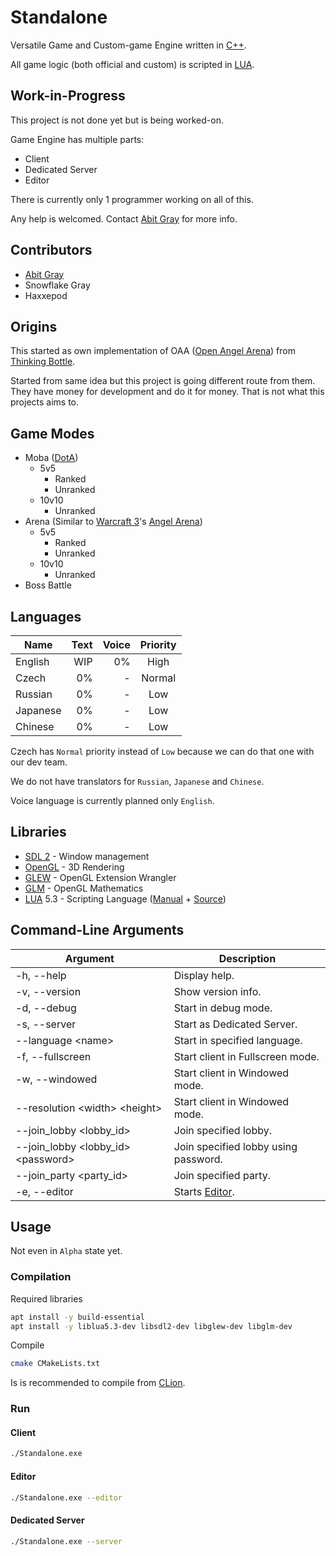 # Standalone

Versatile Game and Custom-game Engine written in [C++](https://en.wikipedia.org/wiki/C%2B%2B).

All game logic (both official and custom) is scripted in [LUA](https://www.lua.org/).

## Work-in-Progress

This project is not done yet but is being worked-on.

Game Engine has multiple parts:
- Client
- Dedicated Server
- Editor

There is currently only 1 programmer working on all of this.

Any help is welcomed.
Contact [Abit Gray](https://github.com/AbitTheGray/) for more info.

## Contributors

- [Abit Gray](https://github.com/AbitTheGray/)
- Snowflake Gray
- Haxxepod

## Origins

This started as own implementation of OAA ([Open Angel Arena](https://github.com/OpenAngelArena/oaa/)) from [Thinking Bottle](https://www.thinkingbottle.com/).

Started from same idea but this project is going different route from them.
They have money for development and do it for money. That is not what this projects aims to.

## Game Modes

- Moba ([DotA](https://en.wikipedia.org/wiki/Defense_of_the_Ancients))
  - 5v5
    - Ranked
    - Unranked
  - 10v10
    - Unranked
- Arena (Similar to [Warcraft 3](https://en.wikipedia.org/wiki/Warcraft_III:_Reign_of_Chaos)'s [Angel Arena](https://gaming-tools.com/warcraft-3/angel-arena/))
  - 5v5
    - Ranked
    - Unranked
  - 10v10
    - Unranked
- Boss Battle

## Languages

|   Name   | Text | Voice | Priority |
|----------|-----:|------:|:--------:|
| English  |  WIP |    0% |   High   |
| Czech    |   0% |   -   |  Normal  |
| Russian  |   0% |   -   |   Low    |
| Japanese |   0% |   -   |   Low    |
| Chinese  |   0% |   -   |   Low    |

Czech has `Normal` priority instead of `Low` because we can do that one with our dev team.

We do not have translators for `Russian`, `Japanese` and `Chinese`.

Voice language is currently planned only `English`.

## Libraries

- [SDL 2](https://www.libsdl.org/) - Window management
- [OpenGL](https://www.opengl.org/) - 3D Rendering
- [GLEW](http://glew.sourceforge.net/) - OpenGL Extension Wrangler
- [GLM](https://glm.g-truc.net/) - OpenGL Mathematics
- [LUA](https://www.lua.org/) 5.3 - Scripting Language ([Manual](https://www.lua.org/manual/5.3/) + [Source](https://www.lua.org/source/5.3/))

## Command-Line Arguments

|                     Argument                    | Description |
|-------------------------------------------------|-------------|
| -h, --help                                      | Display help.
| -v, --version                                   | Show version info.
| -d, --debug                                     | Start in debug mode.
| -s, --server                                    | Start as Dedicated Server.
| --language &lt;name&gt;                         | Start in specified language.
| -f, --fullscreen                                | Start client in Fullscreen mode.
| -w, --windowed                                  | Start client in Windowed mode.
| --resolution &lt;width&gt; &lt;height&gt;       | Start client in Windowed mode.
| --join_lobby &lt;lobby_id&gt;                   | Join specified lobby.
| --join_lobby &lt;lobby_id&gt; &lt;password&gt;  | Join specified lobby using password.
| --join_party &lt;party_id&gt;                   | Join specified party.
| -e, --editor                                    | Starts [Editor](Documentation/Editor/README.md).

## Usage

Not even in `Alpha` state yet.

### Compilation

Required libraries
```bash
apt install -y build-essential
apt install -y liblua5.3-dev libsdl2-dev libglew-dev libglm-dev
```

Compile
```bash
cmake CMakeLists.txt
```
Is is recommended to compile from [CLion](https://www.jetbrains.com/clion/).

### Run

#### Client

```bash
./Standalone.exe
```

#### Editor

```bash
./Standalone.exe --editor
```

#### Dedicated Server

```bash
./Standalone.exe --server
```
